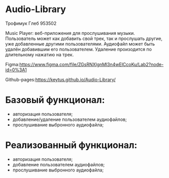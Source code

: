 # Audio-Library
 
Трофимук Глеб 953502

Music Player: веб-приложения для прослушивания музыки. Пользователь может как добавить свой трек, так и прослушать другие, уже добавленные другими пользователями. Аудиофайл может быть удалён добавившим его пользователем. Удаление произодится по длительному нажатию на трек.

Figma:https://www.figma.com/file/ZGsRNXlgnMl3n4wElCcoKu/Lab2?node-id=0%3A1

Github-pages:https://keytus.github.io/Audio-Library/

# Базовый функционал:

- авторизация пользователя;
- добавление/удаление пользователем аудиофайлов;
- прослушивание выбронного аудиофайла;

# Реализованный функционал:

- авторизация пользователя;
- добавление пользователем аудиофайлов;
- прослушивание выбронного аудиофайла;

